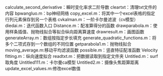 calculate_second_derivative：瞬时变化率求二阶导数
cleartxt：清理txt文件的内容
bpwangluo.m：bp神经网络
copy_excel.m：将其中一个excel表格的指定行列元素保存到另一个表格
cvkalman.m：一阶卡尔曼滤波（cv模型）
diedai.m：迭代函数入口
Distance.m：配准算得分的函数
drawparabola.m：使用样条插值、抛物线拟合等拟合纵向距离算速度
drawresult.m：画图函数
generateArray.m：数组按指定步长填充
generate_quadratic_functions.m：将多个二项式存到一个数组的不同位置
getparabola1.m：抛物线拟合
moving_average.m:移动平均滤波函数
possible.m：竖直特征配准函数
Velocity fitting.m：纵向速度拟合
readtxt.m：把数据读取到指定文件夹
Untitled.m：surf取角度
Untitled111.m：卡尔曼ca模型
Untitled2.m：摄像头焦距算距离
update_excel_values.m:修改excel数值